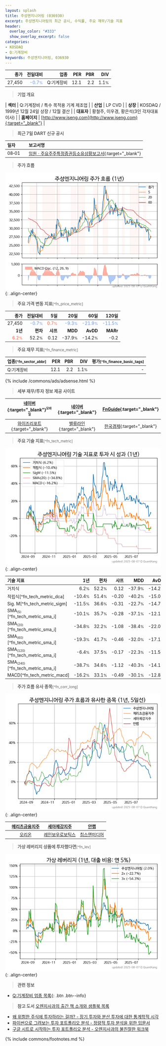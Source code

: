 ```yaml
---
layout: splash
title: 주성엔지니어링 (036930)
excerpt: 주성엔지니어링의 최근 공시, 수익률, 주요 재무/기술 지표
header:
  overlay_color: "#333"
  show_overlay_excerpt: false
categories:
- KOSDAQ
- Q:기계장비
keywords: 주성엔지니어링, 036930
---
```


| **종가** | **전일대비** | **업종** | **PER** | **PBR** | **DIV** |
| -------: | -----------: | -------: | ------: | ------: | ------: |
| 27,450 | <span style="color: cornflowerblue">-0.7<small>%</small></span> | Q:기계장비 | 12.1 | 2.2 | 1.1<small>%</small> |

<!-- more -->


> **기업 개요**<a id="company"></a>

| <span style="white-space:nowrap;">**섹터**</span> | Q:기계장비 / 특수 목적용 기계 제조업 |
| <span style="white-space:nowrap;">**산업**</span> | LP CVD |
| <span style="white-space:nowrap;">**상장**</span> | KOSDAQ / 1999년 12월 24일 상장 / 12월 결산 |
| <span style="white-space:nowrap;">**대표자**</span> | 황철주, 이우경, 황은석(3인 각자대표이사) |
| <span style="white-space:nowrap;">**홈페이지**</span> | [http://www.jseng.com](http://www.jseng.com){:target="_blank"} |


> **최근 7일 DART 신규 공시**<a id="dart"></a>

| **일자** |      | **보고서명** |
| :------- | :--- | :----------- |
| 08&#x2011;01 | | [임원ㆍ주요주주특정증권등소유상황보고서](https://dart.fss.or.kr/dsaf001/main.do?rcpNo=20250801000897){:target="_blank"} |


> **주가 흐름**<a id="price"></a>

![036930](/stock/images/036930.png){: .align-center}


> **주요 가격 변동 지표**<small>[^fn_price_metric]</small>

| **종가** | **전일대비** | **5일** | **20일** | **60일** | **120일** |
| -------: | -----------: | ------: | -------: | -------: | --------: |
| 27,450 | <span style="color: cornflowerblue">-0.7<small>%</small></span> | <span style="color: tomato">0.7<small>%</small></span> | <span style="color: cornflowerblue">-9.3<small>%</small></span> | <span style="color: cornflowerblue">-21.9<small>%</small></span> | <span style="color: cornflowerblue">-11.5<small>%</small></span> |
| **1년** | **편차** | **샤프** | **MDD** | **AvDD** | **MARr** |
| <span style="color: tomato">6.2<small>%</small></span> | 52.2<small>%</small> | 0.12 | -37.9<small>%</small> | -14.2<small>%</small> | -0.2 |


> **주요 재무 지표**<small>[^fn_finance_metric]</small>

| **업종**<small>[^fn_sector_abbr]</small> | **PER** | **PBR** | **DIV** | **평가**<small>[^fn_finance_basic_tags]</small> |
| :--------------------------------------- | ------: | ------: | ------: | ----------------------------------------------: |
| Q:기계장비 | 12.1 | 2.2 | 1.1<small>%</small> | - |



{% include /commons/ads/adsense.html %}

> **세부 재무/투자 정보 제공 사이트**

| [네이버](https://m.stock.naver.com/domestic/stock/036930/finance/summary){:target="_blank"}<sup><small>모바일</small></sup> | [네이버](https://finance.naver.com/item/coinfo.naver?code=036930){:target="_blank"} | [FnGuide](https://comp.fnguide.com/SVO2/ASP/SVD_Invest.asp?gicode=A036930&MenuYn=Y){:target="_blank"} |
| :---: | :---: | :---: |
| [와이즈리포트](https://comp.wisereport.co.kr/company/c1040001.aspx?cmp_cd=036930){:target="_blank"} | [밸류라인](https://www.valueline.co.kr/finance/summary/036930){:target="_blank"} | [한국경제](https://markets.hankyung.com/stock/036930/financial-summary){:target="_blank"} |


> **주요 기술 지표**<small>[^fn_tech_metric]</small>


![036930](/stock/images/036930_tech.png){: .align-center}

| **기술 지표** | **1년** | **편차** | **샤프** | **MDD** | **AvDD** |
| :------------ | ------: | -----------: | -------: | ------: | -------: |
| 거치식 | 6.2<small>%</small> | 52.2<small>%</small> | 0.12 | -37.9<small>%</small> | -14.2<small>%</small> |
| 적립식[^fn_tech_metric_dca] | -10.4<small>%</small> | 51.4<small>%</small> | -0.20 | -40.2<small>%</small> | -15.0<small>%</small> |
| Sig. M[^fn_tech_metric_sigm] | -11.5<small>%</small> | 36.6<small>%</small> | -0.31 | -22.7<small>%</small> | -14.7<small>%</small> |
| SMA<small><sub>(5)</sub></small>[^fn_tech_metric_sma_i] | -10.1<small>%</small> | 35.7<small>%</small> | -0.28 | -37.1<small>%</small> | -12.1<small>%</small> |
| SMA<small><sub>(20)</sub></small>[^fn_tech_metric_sma_i] | -34.8<small>%</small> | 32.2<small>%</small> | -1.08 | -38.4<small>%</small> | -22.0<small>%</small> |
| SMA<small><sub>(60)</sub></small>[^fn_tech_metric_sma_i] | -19.3<small>%</small> | 41.7<small>%</small> | -0.46 | -32.0<small>%</small> | -17.1<small>%</small> |
| SMA<small><sub>(120)</sub></small>[^fn_tech_metric_sma_i] | -6.4<small>%</small> | 37.5<small>%</small> | -0.17 | -22.3<small>%</small> | -11.5<small>%</small> |
| SMA<small><sub>(240)</sub></small>[^fn_tech_metric_sma_i] | -38.7<small>%</small> | 34.6<small>%</small> | -1.12 | -40.3<small>%</small> | -14.1<small>%</small> |
| MACD[^fn_tech_metric_macd] | -16.2<small>%</small> | 33.1<small>%</small> | -0.49 | -30.1<small>%</small> | -12.8<small>%</small> |


> **주가 흐름 유사 종목**<a id="corr"></a><small>[^fn_corr_long]</small>

![036930](/stock/images/036930_corr.png){: .align-center}

|       | [메리츠금융지주](/138040/) | [세아제강지주](/003030/) | [안랩](/053800/) |
| :---: | :------------------------------------: | :------------------------------------: | :------------------------------------: |
|       | [오리온](/271560/) | [레인보우로보틱스](/277810/) | [칩스앤미디어](/094360/) |


> **가상 레버리지 상품에 투자했다면**<a id="2x"></a><small>[^fn_lev]</small>

![036930](/stock/images/036930_2x.png){: .align-center}


> **관련 정보**

- [Q:기계장비 업종 목록](/stats/sector/kosdaq_업종_기계장비_종목/){: .btn .btn--info}

> **참고 도서** [오렌지사과의 출간 책 소개와 샘플북 목록](https://kongdori.tistory.com/691)

- [왜 위험한 주식에 투자하라는 걸까? - 장기 투자와 분산 투자에 대한 통계학적 시각](https://kongdori.tistory.com/421)
- [파이썬으로 그려보는 투자 포트폴리오 분석  - 정량적 투자 분석을 위한 입문서](https://kongdori.tistory.com/643)
- [구글 시트로 시작하는 투자 포트폴리오 분석 - 오렌지사과의 불친절한 워크북](https://kongdori.tistory.com/449)


{% include commons/footnotes.md %}